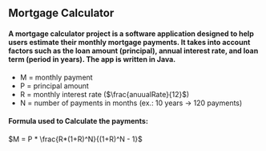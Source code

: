 ## Mortgage Calculator

#### A mortgage calculator project is a software application designed to help users estimate their monthly mortgage payments. It takes into account factors such as the loan amount (principal), annual interest rate, and loan term (period in years). The app is written in Java.

* M = monthly payment 
* P = principal amount
* R = monthly interest rate ($\frac{anuualRate}{12}$)
* N = number of payments in months (ex.: 10 years -> 120 payments)

#### Formula used to Calculate the payments:

$M = P * \frac{R*(1+R)^N}{(1+R)^N - 1}$